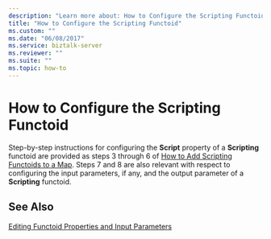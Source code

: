 ```yaml
---
description: "Learn more about: How to Configure the Scripting Functoid"
title: "How to Configure the Scripting Functoid"
ms.custom: ""
ms.date: "06/08/2017"
ms.service: biztalk-server
ms.reviewer: ""
ms.suite: ""
ms.topic: how-to
---
```

# How to Configure the Scripting Functoid
Step-by-step instructions for configuring the **Script** property of a **Scripting** functoid are provided as steps 3 through 6 of [How to Add Scripting Functoids to a Map](../core/how-to-add-scripting-functoids-to-a-map.md). Steps 7 and 8 are also relevant with respect to configuring the input parameters, if any, and the output parameter of a **Scripting** functoid.  
  
## See Also  
 [Editing Functoid Properties and Input Parameters](../core/editing-functoid-properties-and-input-parameters.md)
